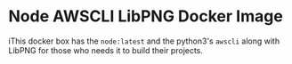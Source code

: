 # Node AWSCLI LibPNG Docker Image

iThis docker box has the `node:latest` and the python3's `awscli` along with LibPNG for those who needs it to build their projects.

